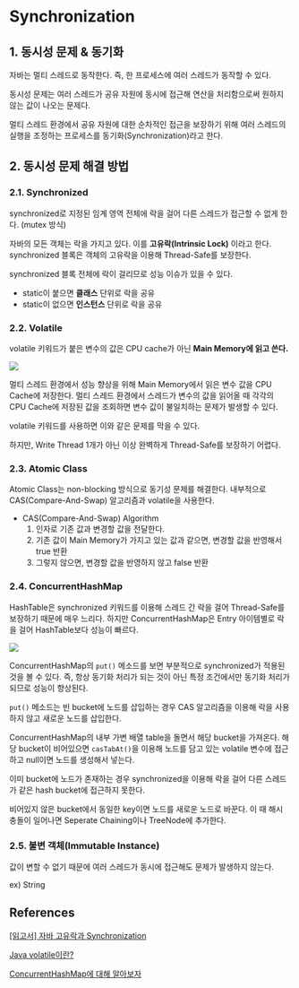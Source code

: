 # Synchronization

## 1. 동시성 문제 & 동기화

자바는 멀티 스레드로 동작한다. 즉, 한 프로세스에 여러 스레드가 동작할 수 있다.

동시성 문제는 여러 스레드가 공유 자원에 동시에 접근해 연산을 처리함으로써 원하지 않는 값이 나오는 문제다.

멀티 스레드 환경에서 공유 자원에 대한 순차적인 접근을 보장하기 위해 여러 스레드의 실행을 조정하는 프로세스를 동기화(Synchronization)라고 한다.

## 2. 동시성 문제 해결 방법

### 2.1. Synchronized

synchronized로 지정된 임계 영역 전체에 락을 걸어 다른 스레드가 접근할 수 없게 한다. (mutex 방식)

자바의 모든 객체는 락을 가지고 있다. 이를 **고유락(Intrinsic Lock)** 이라고 한다. synchronized 블록은 객체의 고유락을 이용해 Thread-Safe를 보장한다.

synchronized 블록 전체에 락이 걸리므로 성능 이슈가 있을 수 있다.

- static이 붙으면 **클래스** 단위로 락을 공유
- static이 없으면 **인스턴스** 단위로 락을 공유

### 2.2. Volatile

volatile 키워드가 붙은 변수의 값은 CPU cache가 아닌 **Main Memory에 읽고 쓴다.**

![](https://velog.velcdn.com/images/minide/post/9713e150-6913-43cd-b2c2-ca2282c1d53b/image.png)

멀티 스레드 환경에서 성능 향상을 위해 Main Memory에서 읽은 변수 값을 CPU Cache에 저장한다. 멀티 스레드 환경에서 스레드가 변수의 값을 읽어올 때 각각의 CPU Cache에 저장된 값을 조회하면 변수 값이 불일치하는 문제가 발생할 수 있다.

volatile 키워드를 사용하면 이와 같은 문제를 막을 수 있다.

하지만, Write Thread 1개가 아닌 이상 완벽하게 Thread-Safe를 보장하기 어렵다.

### 2.3. Atomic Class

Atomic Class는 non-blocking 방식으로 동기성 문제를 해결한다. 내부적으로 CAS(Compare-And-Swap) 알고리즘과 volatile을 사용한다.

- CAS(Compare-And-Swap) Algorithm
    1. 인자로 기존 값과 변경할 값을 전달한다.
    2. 기존 값이 Main Memory가 가지고 있는 값과 같으면, 변경할 값을 반영해서 true 반환
    3. 그렇지 않으면, 변경할 값을 반영하지 않고 false 반환

### 2.4. ConcurrentHashMap

HashTable은 synchronized 키워드를 이용해 스레드 간 락을 걸어 Thread-Safe를 보장하기 때문에 매우 느리다. 하지만 ConcurrentHashMap은 Entry 아이템별로 락을 걸어 HashTable보다 성능이 빠르다.

![](https://velog.velcdn.com/images/minide/post/eb251b2a-0861-4ca8-b8b6-2efa0f1dca1e/image.png)

ConcurrentHashMap의 `put()` 메소드를 보면 부분적으로 synchronized가 적용된 것을 볼 수 있다. 즉, 항상 동기화 처리가 되는 것이 아닌 특정 조건에서만 동기화 처리가 되므로 성능이 향상된다.

`put()` 메소드는 빈 bucket에 노드를 삽입하는 경우 CAS 알고리즘을 이용해 락을 사용하지 않고 새로운 노드를 삽입한다.

ConcurrentHashMap의 내부 가변 배열 table을 돌면서 해당 bucket을 가져온다. 해당 bucket이 비어있으면 `casTabAt()`을 이용해 노드를 담고 있는 volatile 변수에 접근하고 null이면 노드를 생성해서 넣는다.

이미 bucket에 노드가 존재하는 경우 synchronized을 이용해 락을 걸어 다른 스레드가 같은 hash bucket에 접근하지 못한다.

비어있지 않은 bucket에서 동일한 key이면 노드를 새로운 노드로 바꾼다. 이 때 해시 충돌이 일어나면 Seperate Chaining이나 TreeNode에 추가한다.

### 2.5. 불변 객체(Immutable Instance)

값이 변할 수 없기 때문에 여러 스레드가 동시에 접근해도 문제가 발생하지 않는다.

ex) String

## References

[[읽고서] 자바 고유락과 Synchronization](https://brunch.co.kr/@kd4/156)

[Java volatile이란?](https://nesoy.github.io/articles/2018-06/Java-volatile)

[ConcurrentHashMap에 대해 알아보자](https://parkmuhyeun.github.io/woowacourse/2023-09-09-Concurrent-Hashmap/)
